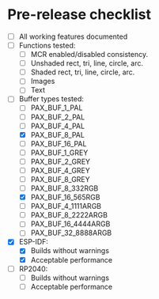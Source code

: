 
# Pre-release checklist
- [ ] All working features documented
- [ ] Functions tested:
  - [ ] MCR enabled/disabled consistency.
  - [ ] Unshaded rect, tri, line, circle, arc.
  - [ ] Shaded rect, tri, line, circle, arc.
  - [ ] Images
  - [ ] Text
- [ ] Buffer types tested:
  - [ ] PAX_BUF_1_PAL
  - [ ] PAX_BUF_2_PAL
  - [ ] PAX_BUF_4_PAL
  - [x] PAX_BUF_8_PAL
  - [ ] PAX_BUF_16_PAL
  - [ ] PAX_BUF_1_GREY
  - [ ] PAX_BUF_2_GREY
  - [ ] PAX_BUF_4_GREY
  - [ ] PAX_BUF_8_GREY
  - [ ] PAX_BUF_8_332RGB
  - [x] PAX_BUF_16_565RGB
  - [ ] PAX_BUF_4_1111ARGB
  - [ ] PAX_BUF_8_2222ARGB
  - [ ] PAX_BUF_16_4444ARGB
  - [ ] PAX_BUF_32_8888ARGB
- [x] ESP-IDF:
  - [x] Builds without warnings
  - [x] Acceptable performance
- [ ] RP2040:
  - [ ] Builds without warnings
  - [ ] Acceptable performance
